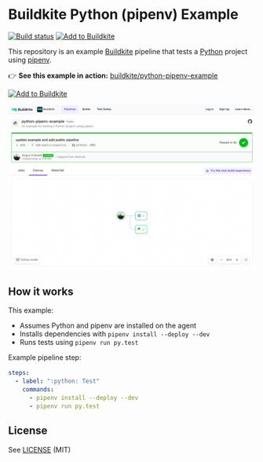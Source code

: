 # Buildkite Python (pipenv) Example

[![Build status](https://badge.buildkite.com/f685180f6d059ee86697f997693e43237baebe1d0044707587.svg?branch=main)](https://buildkite.com/buildkite/python-pipenv-example)
[![Add to Buildkite](https://img.shields.io/badge/Add%20to%20Buildkite-14CC80)](https://buildkite.com/new)

This repository is an example [Buildkite](https://buildkite.com/) pipeline that tests a [Python](https://python.org) project using [pipenv](https://github.com/kennethreitz/pipenv).

👉 **See this example in action:** [buildkite/python-pipenv-example](https://buildkite.com/buildkite/python-pipenv-example/builds/latest?branch=main)

[![Add to Buildkite](https://buildkite.com/button.svg)](https://buildkite.com/new)

<a href="https://buildkite.com/buildkite/python-pipenv-example/builds/latest?branch=main">
  <img width="2400" alt="Screenshot of Buildkite Python pipenv example pipeline" src=".buildkite/screenshot.png" />
</a>

<!-- docs:start -->

## How it works

This example:
- Assumes Python and pipenv are installed on the agent
- Installs dependencies with `pipenv install --deploy --dev`
- Runs tests using `pipenv run py.test`

Example pipeline step:
```yml
steps:
  - label: ":python: Test"
    commands:
      - pipenv install --deploy --dev
      - pipenv run py.test
```

## License

See [LICENSE](LICENSE) (MIT)
